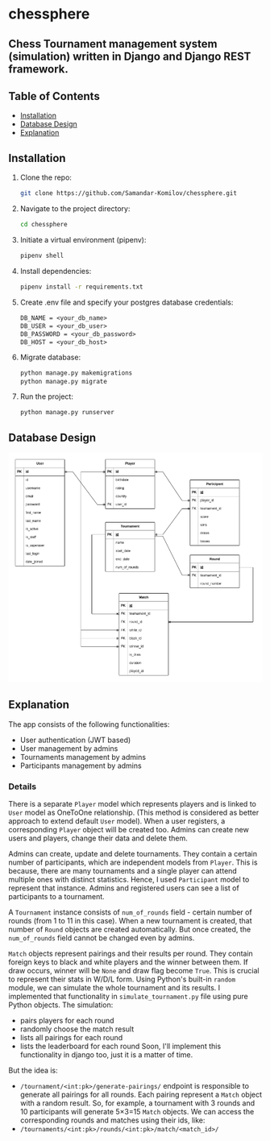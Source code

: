 # chessphere
## Chess Tournament management system (simulation) written in Django and Django REST framework. 

## Table of Contents
- [Installation](#installation)
- [Database Design](#database-design)
- [Explanation](#explanation)

## Installation
1. Clone the repo:
    ```sh
    git clone https://github.com/Samandar-Komilov/chessphere.git
    ```
2. Navigate to the project directory:
    ```sh
    cd chessphere
    ```
3. Initiate a virtual environment (pipenv):
    ```sh
    pipenv shell
    ```
3. Install dependencies:
    ```sh
    pipenv install -r requirements.txt
    ```
4. Create .env file and specify your postgres database credentials:
    ```.env
    DB_NAME = <your_db_name>
    DB_USER = <your_db_user>
    DB_PASSWORD = <your_db_password>
    DB_HOST = <your_db_host>
    ```
5. Migrate database:
    ```sh
    python manage.py makemigrations
    python manage.py migrate
    ```
6. Run the project:
    ```sh
    python manage.py runserver
    ```

## Database Design

![ER Diagram](chessphere_dbschema.png)

## Explanation
The app consists of the following functionalities:
- User authentication (JWT based)
- User management by admins
- Tournaments management by admins
- Participants management by admins

### Details
There is a separate `Player` model which represents players and is linked to `User` model as OneToOne relationship. (This method is considered as better approach to extend default `User` model). When a user registers, a corresponding `Player` object will be created too. Admins can create new users and players, change their data and delete them. 

Admins can create, update and delete tournaments. They contain a certain number of participants, which are independent models from `Player`. This is because, there are many tournaments and a single player can attend multiple ones with distinct statistics. Hence, I used `Participant` model to represent that instance. Admins and registered users can see a list of participants to a tournament.

A `Tournament` instance consists of `num_of_rounds` field - certain number of rounds (from 1 to 11 in this case). When a new tournament is created, that number of `Round` objects are created automatically. But once created, the `num_of_rounds` field cannot be changed even by admins.

`Match` objects represent pairings and their results per round. They contain foreign keys to black and white players and the winner between them. If draw occurs, winner will be `None` and draw flag become `True`. This is crucial to represent their stats in W/D/L form.
Using Python's built-in `random` module, we can simulate the whole tournament and its results. I implemented that functionality in `simulate_tournament.py` file using pure Python objects. The simulation:
- pairs players for each round
- randomly choose the match result
- lists all pairings for each round
- lists the leaderboard for each round
Soon, I'll implement this functionality in django too, just it is a matter of time. 

But the idea is:
- `/tournament/<int:pk>/generate-pairings/` endpoint is responsible to generate all pairings for all rounds. Each pairing represent a `Match` object with a random result. So, for example, a tournament with 3 rounds and 10 participants will generate 5×3=15 `Match` objects. We can access the corresponding rounds and matches using their ids, like:
- `/tournaments/<int:pk>/rounds/<int:pk>/match/<match_id>/`

